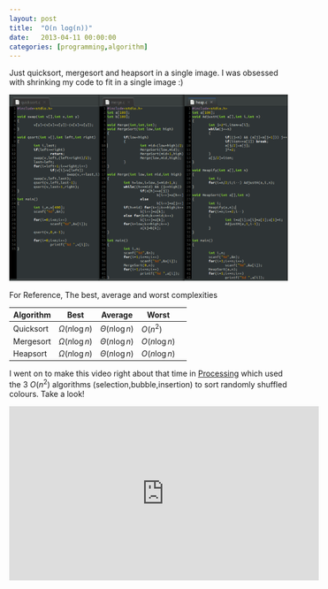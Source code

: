 ```yaml
---
layout: post
title:  "O(n log(n))"
date:   2013-04-11 00:00:00
categories: [programming,algorithm]
---
```


Just quicksort, mergesort and heapsort in a single image. I was obsessed with shrinking my code to fit in a single image :)

![My helpful screenshot](/assets/images/sorts1.png)

For Reference, The best, average and worst complexities

| Algorithm | Best               | Average            | Worst         |   |
|-----------|--------------------|--------------------|---------------|---|
| Quicksort | $\Omega(n\log{}n)$ | $\Theta(n\log{}n)$ | $O(n^2)$      |   |
| Mergesort | $\Omega(n\log{}n)$ | $\Theta(n\log{}n)$ | $O(n\log{}n)$ |   |
| Heapsort  | $\Omega(n\log{}n)$ | $\Theta(n\log{}n)$ | $O(n\log{}n)$ |   |

I went on to make this video right about that time in <a href="https://processing.org/">Processing</a> which used the 3 $O(n^2)$ algorithms (selection,bubble,insertion) to sort 
randomly shuffled colours. Take a look!

<iframe width="560" height="315" src="https://www.youtube.com/embed/EDcp2t1qDGk" frameborder="0" allow="accelerometer; autoplay; encrypted-media; gyroscope; picture-in-picture" allowfullscreen></iframe>